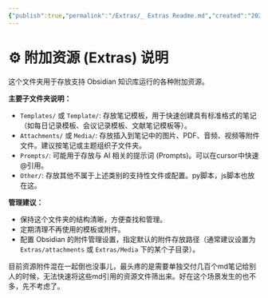 ```yaml
---
{"publish":true,"permalink":"/Extras/_ Extras Readme.md","created":"2025-04-14","modified":"2025-07-09","published":"2025-07-13T23:54:59.612+08:00","tags":["workflow"],"cssclasses":""}
---
```



# ⚙️ 附加资源 (Extras) 说明

这个文件夹用于存放支持 Obsidian 知识库运行的各种附加资源。

**主要子文件夹说明：**

- `Templates/` 或 `Template/`: 存放笔记模板，用于快速创建具有标准格式的笔记（如每日记录模板、会议记录模板、文献笔记模板等）。
- `Attachments/` 或 `Media/`: 存放插入到笔记中的图片、PDF、音频、视频等附件文件。建议按笔记或主题组织子文件夹。
- `Prompts/`: 可能用于存放与 AI 相关的提示词 (Prompts)。可以在cursor中快速@引用。
- `Other/`: 存放其他不属于上述类别的支持性文件或配置。py脚本，js脚本也放在这。

**管理建议：**

- 保持这个文件夹的结构清晰，方便查找和管理。
- 定期清理不再使用的模板或附件。
- 配置 Obsidian 的附件管理设置，指定默认的附件存放路径（通常建议设置为 `Extras/attachments` 或 `Extras/Media` 下的某个子目录）。

目前资源附件混在一起倒也没事儿，最头疼的是需要单独交付几百个md笔记给别人的时候，无法快速将这些md引用的资源文件筛出来。好在这个场景发生的也不多，先不考虑了。
